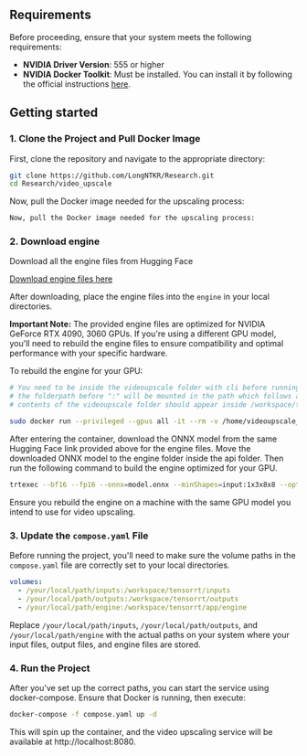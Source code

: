 ## Requirements

Before proceeding, ensure that your system meets the following requirements:
- **NVIDIA Driver Version**: 555 or higher
- **NVIDIA Docker Toolkit**: Must be installed. You can install it by following the official instructions [here](https://docs.nvidia.com/datacenter/cloud-native/container-toolkit/latest/install-guide.html).

## Getting started

### 1. Clone the Project and Pull Docker Image

First, clone the repository and navigate to the appropriate directory:

```bash
git clone https://github.com/LongNTKR/Research.git
cd Research/video_upscale
```

Now, pull the Docker image needed for the upscaling process:

```bash
Now, pull the Docker image needed for the upscaling process:
```

### 2. Download engine

Download all the engine files from Hugging Face

[Download engine files here](https://huggingface.co/datasets/hg-ai/video_upscale_engine)

After downloading, place the engine files into the `engine` in your local directories.

**Important Note:** 
The provided engine files are optimized for NVIDIA GeForce RTX 4090, 3060 GPUs. If you're using a different GPU model, you'll need to rebuild the engine files to ensure compatibility and optimal performance with your specific hardware.

To rebuild the engine for your GPU:

```bash
# You need to be inside the videoupscale folder with cli before running the following step, git clone repo and cd into it
# the folderpath before ":" will be mounted in the path which follows afterwards
# contents of the videoupscale folder should appear inside /workspace/tensorrt

sudo docker run --privileged --gpus all -it --rm -v /home/videoupscale_path/:/workspace/tensorrt krntl/videoupscale:latest
```

After entering the container, download the ONNX model from the same Hugging Face link provided above for the engine files.
Move the downloaded ONNX model to the engine folder inside the api folder. Then run the following command to build the engine optimized for your GPU.

```bash
trtexec --bf16 --fp16 --onnx=model.onnx --minShapes=input:1x3x8x8 --optShapes=input:1x3x720x1280 --maxShapes=input:1x3x1080x1920 --saveEngine=model.engine --tacticSources=+CUDNN,-CUBLAS,-CUBLAS_LT --skipInference --useCudaGraph --noDataTransfers --builderOptimizationLevel=5
```

Ensure you rebuild the engine on a machine with the same GPU model you intend to use for video upscaling.

### 3. Update the `compose.yaml` File

Before running the project, you'll need to make sure the volume paths in the `compose.yaml` file are correctly set to your local directories.

```yaml
volumes:
  - /your/local/path/inputs:/workspace/tensorrt/inputs
  - /your/local/path/outputs:/workspace/tensorrt/outputs
  - /your/local/path/engine:/workspace/tensorrt/app/engine
```

Replace `/your/local/path/inputs`, `/your/local/path/outputs`, and `/your/local/path/engine` with the actual paths on your system where your input files, output files, and engine files are stored.

### 4. Run the Project

After you've set up the correct paths, you can start the service using docker-compose. Ensure that Docker is running, then execute:

```bash
docker-compose -f compose.yaml up -d
```

This will spin up the container, and the video upscaling service will be available at http://localhost:8080.
